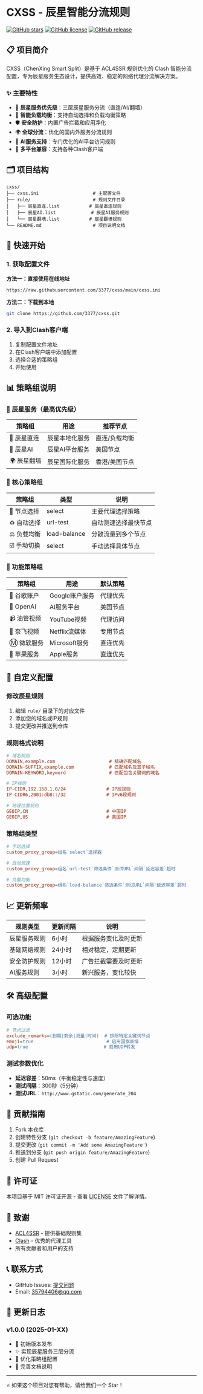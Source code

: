 # CXSS - 辰星智能分流规则

[![GitHub stars](https://img.shields.io/github/stars/3377/cxss.svg)](https://github.com/3377/cxss/stargazers)
[![GitHub license](https://img.shields.io/github/license/3377/cxss.svg)](https://github.com/3377/cxss/blob/main/LICENSE)
[![GitHub release](https://img.shields.io/github/release/3377/cxss.svg)](https://github.com/3377/cxss/releases)

## 📋 项目简介

CXSS（ChenXing Smart Split）是基于 ACL4SSR 规则优化的 Clash 智能分流配置，专为辰星服务生态设计，提供高效、稳定的网络代理分流解决方案。

### ✨ 主要特性

- 🌟 **辰星服务优先级**：三层辰星服务分流（直连/AI/翻墙）
- 🚀 **智能负载均衡**：支持自动选择和负载均衡策略
- 🛡️ **安全防护**：内置广告拦截和应用净化
- 🌍 **全球分流**：优化的国内外服务分流规则
- 🤖 **AI服务支持**：专门优化的AI平台访问规则
- 📱 **多平台兼容**：支持各种Clash客户端

## 🗂️ 项目结构

```
cxss/
├── cxss.ini                    # 主配置文件
├── rule/                       # 规则文件目录
│   ├── 辰星直连.list           # 辰星直连规则
│   ├── 辰星AI.list             # 辰星AI服务规则
│   └── 辰星翻墙.list           # 辰星翻墙规则
└── README.md                   # 项目说明文档
```

## 🚀 快速开始

### 1. 获取配置文件

**方法一：直接使用在线地址**
```
https://raw.githubusercontent.com/3377/cxss/main/cxss.ini
```

**方法二：下载到本地**
```bash
git clone https://github.com/3377/cxss.git
```

### 2. 导入到Clash客户端

1. 复制配置文件地址
2. 在Clash客户端中添加配置
3. 选择合适的策略组
4. 开始使用

## 📊 策略组说明

### 🌟 辰星服务（最高优先级）

| 策略组 | 用途 | 推荐节点 |
|--------|------|----------|
| 🌟 辰星直连 | 辰星本地化服务 | 直连/负载均衡 |
| 🤖 辰星AI | 辰星AI平台服务 | 美国节点 |
| 🌍 辰星翻墙 | 辰星国际化服务 | 香港/美国节点 |

### 🚀 核心策略组

| 策略组 | 类型 | 说明 |
|--------|------|------|
| 🚀 节点选择 | select | 主要代理选择策略 |
| ♻️ 自动选择 | url-test | 自动测速选择最快节点 |
| ⚖️ 负载均衡 | load-balance | 分散流量到多个节点 |
| ☑️ 手动切换 | select | 手动选择具体节点 |

### 🎯 功能策略组

| 策略组 | 用途 | 默认策略 |
|--------|------|----------|
| 📱 谷歌账户 | Google账户服务 | 代理优先 |
| 🤖 OpenAI | AI服务平台 | 美国节点 |
| 📹 油管视频 | YouTube视频 | 代理访问 |
| 🎥 奈飞视频 | Netflix流媒体 | 专用节点 |
| Ⓜ️ 微软服务 | Microsoft服务 | 直连优先 |
| 🍎 苹果服务 | Apple服务 | 直连优先 |

## 🔧 自定义配置

### 修改辰星规则

1. 编辑 `rule/` 目录下的对应文件
2. 添加您的域名或IP规则
3. 提交更改并推送到仓库

### 规则格式说明

```ini
# 域名规则
DOMAIN,example.com                    # 精确匹配域名
DOMAIN-SUFFIX,example.com             # 匹配域名及其子域名
DOMAIN-KEYWORD,keyword                # 匹配包含关键词的域名

# IP规则
IP-CIDR,192.168.1.0/24               # IP段规则
IP-CIDR6,2001:db8::/32               # IPv6段规则

# 地理位置规则
GEOIP,CN                             # 中国IP
GEOIP,US                             # 美国IP
```

### 策略组类型

```ini
# 手动选择
custom_proxy_group=组名`select`选择器

# 自动测速
custom_proxy_group=组名`url-test`筛选条件`测试URL`间隔`延迟容差`超时

# 负载均衡
custom_proxy_group=组名`load-balance`筛选条件`测试URL`间隔`延迟容差`超时
```

## 📈 更新频率

| 规则类型 | 更新间隔 | 说明 |
|----------|----------|------|
| 辰星服务规则 | 6小时 | 根据服务变化及时更新 |
| 基础网络规则 | 24小时 | 相对稳定，定期更新 |
| 安全防护规则 | 12小时 | 广告拦截需要及时更新 |
| AI服务规则 | 3小时 | 新兴服务，变化较快 |

## 🛠️ 高级配置

### 可选功能

```ini
# 节点过滤
exclude_remarks=(到期|剩余|流量|时间)  # 排除特定关键词节点
emoji=true                           # 启用国旗表情
udp=true                            # 启用UDP转发
```

### 测试参数优化

- **延迟容差**：50ms（平衡稳定性与速度）
- **测试间隔**：300秒（5分钟）
- **测试URL**：`http://www.gstatic.com/generate_204`

## 🤝 贡献指南

1. Fork 本仓库
2. 创建特性分支 (`git checkout -b feature/AmazingFeature`)
3. 提交更改 (`git commit -m 'Add some AmazingFeature'`)
4. 推送到分支 (`git push origin feature/AmazingFeature`)
5. 创建 Pull Request

## 📄 许可证

本项目基于 MIT 许可证开源 - 查看 [LICENSE](LICENSE) 文件了解详情。

## 🙏 致谢

- [ACL4SSR](https://github.com/ACL4SSR/ACL4SSR) - 提供基础规则集
- [Clash](https://github.com/Dreamacro/clash) - 优秀的代理工具
- 所有贡献者和用户的支持

## 📞 联系方式

- GitHub Issues: [提交问题](https://github.com/3377/cxss/issues)
- Email: 35794406@qq.com

## 🔄 更新日志

### v1.0.0 (2025-01-XX)
- 🎉 初始版本发布
- ✨ 实现辰星服务三层分流
- 🚀 优化策略组配置
- 📝 完善文档说明

---

⭐ 如果这个项目对您有帮助，请给我们一个 Star！ 
